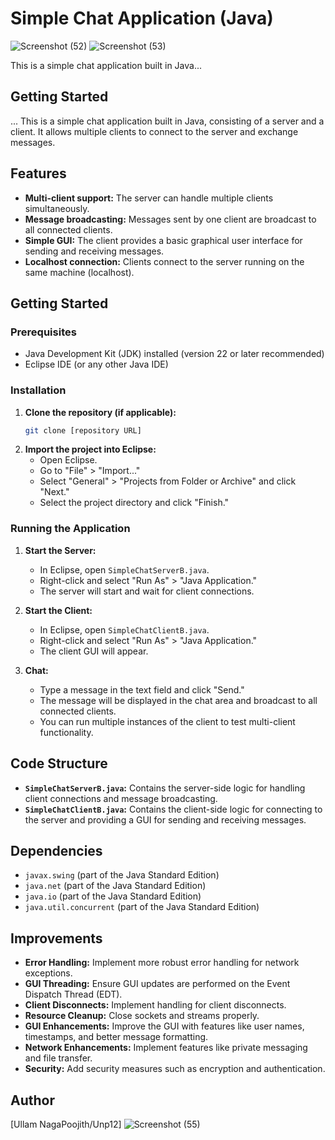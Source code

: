 # Simple Chat Application (Java)

![Screenshot (52)](https://github.com/user-attachments/assets/548c88b9-143e-49b4-9f6b-58765bf60c6c)
![Screenshot (53)](https://github.com/user-attachments/assets/9f8b698c-04e2-40e9-b6b1-a970daa16744)


This is a simple chat application built in Java...

## Getting Started

...
This is a simple chat application built in Java, consisting of a server and a client. It allows multiple clients to connect to the server and exchange messages.

## Features

* **Multi-client support:** The server can handle multiple clients simultaneously.
* **Message broadcasting:** Messages sent by one client are broadcast to all connected clients.
* **Simple GUI:** The client provides a basic graphical user interface for sending and receiving messages.
* **Localhost connection:** Clients connect to the server running on the same machine (localhost).

## Getting Started

### Prerequisites

* Java Development Kit (JDK) installed (version 22 or later recommended)
* Eclipse IDE (or any other Java IDE)

### Installation

1.  **Clone the repository (if applicable):**
    ```bash
    git clone [repository URL]
    ```
2.  **Import the project into Eclipse:**
    * Open Eclipse.
    * Go to "File" > "Import..."
    * Select "General" > "Projects from Folder or Archive" and click "Next."
    * Select the project directory and click "Finish."

### Running the Application

1.  **Start the Server:**
    * In Eclipse, open `SimpleChatServerB.java`.
    * Right-click and select "Run As" > "Java Application."
    * The server will start and wait for client connections.

2.  **Start the Client:**
    * In Eclipse, open `SimpleChatClientB.java`.
    * Right-click and select "Run As" > "Java Application."
    * The client GUI will appear.

3.  **Chat:**
    * Type a message in the text field and click "Send."
    * The message will be displayed in the chat area and broadcast to all connected clients.
    * You can run multiple instances of the client to test multi-client functionality.

## Code Structure

* **`SimpleChatServerB.java`:** Contains the server-side logic for handling client connections and message broadcasting.
* **`SimpleChatClientB.java`:** Contains the client-side logic for connecting to the server and providing a GUI for sending and receiving messages.

## Dependencies

* `javax.swing` (part of the Java Standard Edition)
* `java.net` (part of the Java Standard Edition)
* `java.io` (part of the Java Standard Edition)
* `java.util.concurrent` (part of the Java Standard Edition)

## Improvements

* **Error Handling:** Implement more robust error handling for network exceptions.
* **GUI Threading:** Ensure GUI updates are performed on the Event Dispatch Thread (EDT).
* **Client Disconnects:** Implement handling for client disconnects.
* **Resource Cleanup:** Close sockets and streams properly.
* **GUI Enhancements:** Improve the GUI with features like user names, timestamps, and better message formatting.
* **Network Enhancements:** Implement features like private messaging and file transfer.
* **Security:** Add security measures such as encryption and authentication.

## Author

[Ullam NagaPoojith/Unp12]
![Screenshot (55)](https://github.com/user-attachments/assets/2b729796-8424-4155-803c-b401e2ca7ec9)

